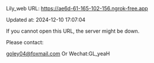 Lily_web URL: https://ae6d-61-165-102-156.ngrok-free.app

Updated at: 2024-12-10 17:07:04

If you cannot open this URL, the server might be down.

Please contact: 

goley04@foxmail.com Or Wechat:GL_yeaH